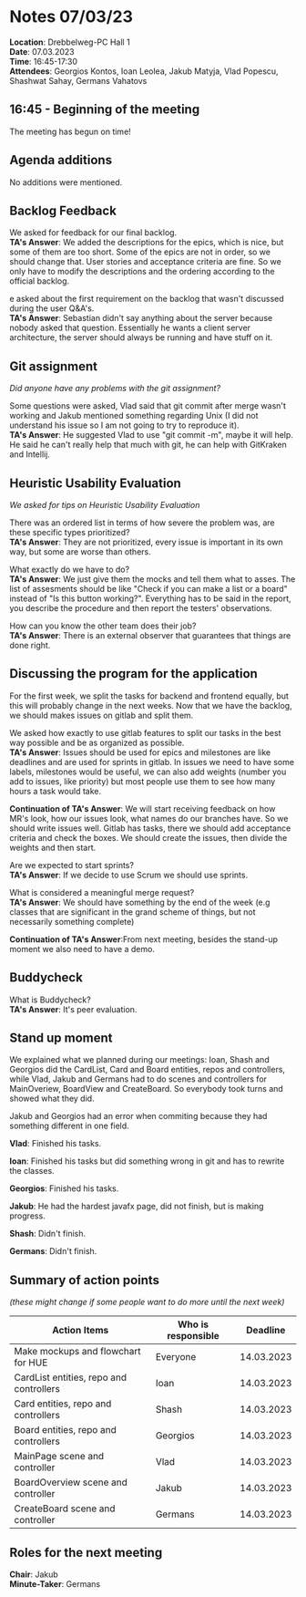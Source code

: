 # Notes 07/03/23

**Location**: Drebbelweg-PC Hall 1   
**Date**: 07.03.2023   
**Time**: 16:45-17:30   
**Attendees**: Georgios Kontos, Ioan Leolea, Jakub Matyja, Vlad Popescu, Shashwat Sahay, Germans Vahatovs   

## **16:45 - Beginning of the meeting**
The meeting has begun on time!
## **Agenda additions**

No additions were mentioned.

## **Backlog Feedback**

We asked for feedback for our final backlog.   
**TA's Answer**: We added the descriptions for the epics, which is nice, but some of them are too short. Some of the epics are not in order, so we should change that. User stories and acceptance criteria are fine. So we only have to modify the descriptions and the ordering according to the official backlog.  

e asked about the first requirement on the backlog that wasn't discussed during the user Q&A's.  
**TA's Answer**: Sebastian didn't say anything about the server because nobody asked that question. Essentially he wants a client server architecture, the server should always be running and have stuff on it.   

## **Git assignment**

*Did anyone have any problems with the git assignment?*  

Some questions were asked, Vlad said that git commit after merge wasn't working and Jakub mentioned something regarding Unix (I did not understand his issue so I am not going to try to reproduce it).  
**TA's Answer**: He suggested Vlad to use "git commit -m", maybe it will help. He said he can't really help that much with git, he can help with GitKraken and Intellij.  

## **Heuristic Usability Evaluation**  

*We asked for tips on Heuristic Usability Evaluation*  

There was an ordered list in terms of how severe the problem was, are these specific types prioritized?    
**TA's Answer**: They are not prioritized, every issue is important in its own way, but some are worse than others.  

What exactly do we have to do?  
**TA's Answer**: We just give them the mocks and tell them what to asses. The list of assesments should be like "Check if you can make a list or a board" instead of "Is this button working?". Everything has to be said in the report, you describe the procedure and then report the testers' observations.  

How can you know the other team does their job?  
**TA's Answer**: There is an external observer that guarantees that things are done right.  

## **Discussing the program for the application**

For the first week, we split the tasks for backend and frontend equally, but this will probably change in the next weeks. Now that we have the backlog, we should makes issues on gitlab and split them.  

We asked how exactly to use gitlab features to split our tasks in the best way possible and be as organized as possible.  
**TA's Answer**: Issues should be used for epics and milestones are like deadlines and are used for sprints in gitlab. In issues we need to have some labels, milestones would be useful, we can also add weights (number you add to issues, like priority) but most people use them to see how many hours a task would take.  

**Continuation of TA's Answer**: We will start receiving feedback on how MR's look, how our issues look, what names do our branches have. So we should write issues well. Gitlab has tasks, there we should add acceptance criteria and check the boxes. We should create the issues, then divide the weights and then start.  

Are we expected to start sprints?    
**TA's Answer**: If we decide to use Scrum we should use sprints.  

What is considered a meaningful merge request?  
**TA's Answer**: We should have something by the end of the week (e.g classes that are significant in the grand scheme of things, but not necessarily something complete)  

**Continuation of TA's Answer**:From next meeting, besides the stand-up moment we also need to have a demo.  

## **Buddycheck**

What is Buddycheck?  
**TA's Answer**: It's peer evaluation.

## **Stand up moment**

We explained what we planned during our meetings: Ioan, Shash and Georgios did the CardList, Card and Board entities, repos and controllers, while Vlad, Jakub and Germans had to do scenes and controllers for MainOveriew, BoardView and CreateBoard. So everybody took turns and showed what they did.  

Jakub and Georgios had an error when commiting because they had something different in one field.  

**Vlad**: Finished his tasks.  

**Ioan**: Finished his tasks but did something wrong in git and has to rewrite the classes.  

**Georgios**: Finished his tasks.  

**Jakub**: He had the hardest javafx page, did not finish, but is making progress.  

**Shash**: Didn't finish.  

**Germans**: Didn't finish.  

## **Summary of action points**  

*(these might change if some people want to do more until the next week)*  

| Action Items                             | Who is responsible | Deadline   |
|------------------------------------------|--------------------|------------|
| Make mockups and flowchart for HUE       | Everyone           | 14.03.2023 |
| CardList  entities, repo and controllers | Ioan               | 14.03.2023 |
| Card  entities, repo and controllers     | Shash              | 14.03.2023 |
| Board entities, repo and controllers     | Georgios           | 14.03.2023 |
| MainPage scene and controller            | Vlad               | 14.03.2023 |
| BoardOverview scene and controller       | Jakub              | 14.03.2023 |
| CreateBoard  scene and controller        | Germans            | 14.03.2023 |

## **Roles for the next meeting**     
**Chair**: Jakub   
**Minute-Taker**: Germans



